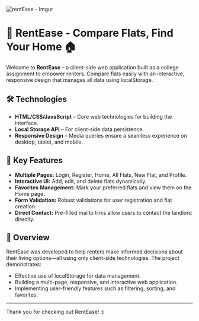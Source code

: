  ![rentEase - Imgur](https://i.imgur.com/6WzhkCH.png)

# 🚀 RentEase - Compare Flats, Find Your Home 🏠


Welcome to **RentEase** – a client-side web application built as a college assignment to empower renters. Compare flats easily with an interactive, responsive design that manages all data using localStorage.

## 🛠️ Technologies

- **HTML/CSS/JavaScript** – Core web technologies for building the interface.
- **Local Storage API** – For client-side data persistence.
- **Responsive Design** – Media queries ensure a seamless experience on desktop, tablet, and mobile.

## 🤟 Key Features

- **Multiple Pages:** Login, Register, Home, All Flats, New Flat, and Profile.
- **Interactive UI:** Add, edit, and delete flats dynamically.
- **Favorites Management:** Mark your preferred flats and view them on the Home page.
- **Form Validation:** Robust validations for user registration and flat creation.
- **Direct Contact:** Pre-filled mailto links allow users to contact the landlord directly.

## 📂 Overview

RentEase was developed to help renters make informed decisions about their living options—all using only client-side technologies. The project demonstrates:
- Effective use of localStorage for data management.
- Building a multi-page, responsive, and interactive web application.
- Implementing user-friendly features such as filtering, sorting, and favorites.

---

Thank you for checking out RentEase!  :)
